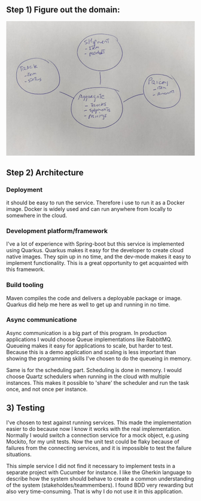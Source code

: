 

## Step 1) Figure out the domain:

![Domain](domain.jpg)


## Step 2) Architecture


### Deployment

it should be easy to run the service. Therefore i use to run it as a Docker image.
Docker is widely used and can run anywhere from locally to somewhere in the cloud.

### Development platform/framework

I've a lot of experience with Spring-boot but this service is implemented using Quarkus.
Quarkus makes it easy for the developer to create cloud native images.
They spin up in no time, and the dev-mode makes it easy to implement functionality.
This is a great opportunity to get acquainted with this framework. 

### Build tooling

Maven compiles the code and delivers a deployable package or image.
Quarkus did help me here as well to get up and running in no time.

### Async communicatione

Async communication is a big part of this program.
In production applications I would choose Queue implementations like RabbitMQ.
Queueing makes it easy for applications to scale, but harder to test.
Because this is a demo application and scaling is less important than showing the programming skills I've chosen to do the queueing in memory.


Same is for the scheduling part. Scheduling is done in memory.
I would choose Quartz schedulers when running in the cloud with multiple instances.
This makes it possible to 'share' the scheduler and run the task once, and not once per instance.

## 3) Testing

I've chosen to test against running services.
This made the implementation easier to do because now I know it works with the real implementation.
Normally I would switch a connection service for a mock object, e.g.using Mockito, for my unit tests.
Now the unit test could be flaky because of failures from the connecting services, and it is impossible to test the failure situations.

This simple service I did not find it necessary to implement tests in a separate project with Cucumber for instance.
I like the Gherkin language to describe how the system should behave to create a common understanding of the system (stakeholdes/teammembers).
I found BDD very rewarding but also very time-consuming. That is why I do not use it in this application.

 